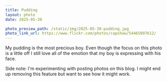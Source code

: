 ```yaml
---
title: Pudding
layout: photo
date: 2025-05-30

photo_preview_path: /static/img/2025-05-30-pudding.jpg
photo_link_url: https://www.flickr.com/photos/capshaw/54465897612/
---
```


My pudding is the most precious boy. Even though the focus on this photo is a little off I still love all of the emotion that my boy is expressing with his face.

Side note: I'm experimenting with posting photos on this blog. I might end up removing this feature but want to see how it might work.